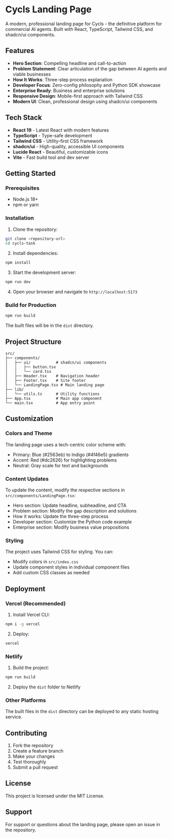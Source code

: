 # Cycls Landing Page

A modern, professional landing page for Cycls - the definitive platform for commercial AI agents. Built with React, TypeScript, Tailwind CSS, and shadcn/ui components.

## Features

- **Hero Section**: Compelling headline and call-to-action
- **Problem Statement**: Clear articulation of the gap between AI agents and viable businesses
- **How It Works**: Three-step process explanation
- **Developer Focus**: Zero-config philosophy and Python SDK showcase
- **Enterprise Ready**: Business and enterprise solutions
- **Responsive Design**: Mobile-first approach with Tailwind CSS
- **Modern UI**: Clean, professional design using shadcn/ui components

## Tech Stack

- **React 19** - Latest React with modern features
- **TypeScript** - Type-safe development
- **Tailwind CSS** - Utility-first CSS framework
- **shadcn/ui** - High-quality, accessible UI components
- **Lucide React** - Beautiful, customizable icons
- **Vite** - Fast build tool and dev server

## Getting Started

### Prerequisites

- Node.js 18+
- npm or yarn

### Installation

1. Clone the repository:

```bash
git clone <repository-url>
cd cycls-task
```

2. Install dependencies:

```bash
npm install
```

3. Start the development server:

```bash
npm run dev
```

4. Open your browser and navigate to `http://localhost:5173`

### Build for Production

```bash
npm run build
```

The built files will be in the `dist` directory.

## Project Structure

```
src/
├── components/
│   ├── ui/           # shadcn/ui components
│   │   ├── button.tsx
│   │   └── card.tsx
│   ├── Header.tsx    # Navigation header
│   ├── Footer.tsx    # Site footer
│   └── LandingPage.tsx # Main landing page
├── lib/
│   └── utils.ts      # Utility functions
├── App.tsx           # Main app component
└── main.tsx          # App entry point
```

## Customization

### Colors and Theme

The landing page uses a tech-centric color scheme with:

- Primary: Blue (#2563eb) to Indigo (#4f46e5) gradients
- Accent: Red (#dc2626) for highlighting problems
- Neutral: Gray scale for text and backgrounds

### Content Updates

To update the content, modify the respective sections in `src/components/LandingPage.tsx`:

- Hero section: Update headline, subheadline, and CTA
- Problem section: Modify the gap description and solutions
- How it works: Update the three-step process
- Developer section: Customize the Python code example
- Enterprise section: Modify business value propositions

### Styling

The project uses Tailwind CSS for styling. You can:

- Modify colors in `src/index.css`
- Update component styles in individual component files
- Add custom CSS classes as needed

## Deployment

### Vercel (Recommended)

1. Install Vercel CLI:

```bash
npm i -g vercel
```

2. Deploy:

```bash
vercel
```

### Netlify

1. Build the project:

```bash
npm run build
```

2. Deploy the `dist` folder to Netlify

### Other Platforms

The built files in the `dist` directory can be deployed to any static hosting service.

## Contributing

1. Fork the repository
2. Create a feature branch
3. Make your changes
4. Test thoroughly
5. Submit a pull request

## License

This project is licensed under the MIT License.

## Support

For support or questions about the landing page, please open an issue in the repository.
